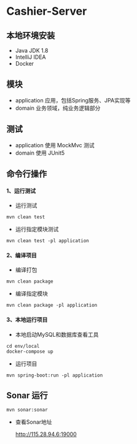 # Cashier-Server

## 本地环境安装

- Java JDK 1.8
- IntelliJ IDEA
- Docker

## 模块

- application 应用，包括Spring服务、JPA实现等
- domain 业务领域，纯业务逻辑部分

## 测试

- application 使用 MockMvc 测试
- domain 使用 JUnit5

## 命令行操作

#### 1、运行测试

* 运行测试

```shell
mvn clean test
```

* 运行指定模块测试

```shell
mvn clean test -pl application
```

#### 2、编译项目

* 编译打包

```shell
mvn clean package
```

* 编译指定模块

```shell
mvn clean package -pl application
```

#### 3、本地运行项目

* 本地启动MySQL和数据库查看工具

```shell
cd env/local
docker-compose up
```

* 运行项目

```shell
mvn spring-boot:run -pl application
 ```

## Sonar 运行

```shell
mvn sonar:sonar 
```

* 查看Sonar地址

  http://115.28.94.6:19000

